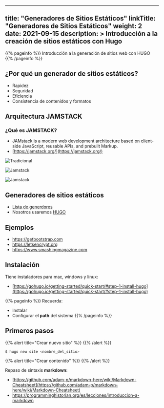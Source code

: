 
---
title: "Generadores de Sitios Estáticos"
linkTitle: "Generadores de Sitios Estáticos"
weight: 2
date: 2021-09-15
description: >
  Introducción a la creación de sitios estáticos con Hugo
---

{{% pageinfo %}}
Introducción a la generación de sitios web con HUGO
{{% /pageinfo %}}

## ¿Por qué un generador de sitios estáticos?

* Rapidez
* Seguridad
* Eficiencia
* Consistencia de contenidos y formatos

## Arquitectura JAMSTACK
### ¿Qué es JAMSTACK?
* JAMstack is a modern web development architecture based on client-side JavaScript, reusable APIs, and prebuilt Markup.
* [https://jamstack.org/](https://jamstack.org/)

![Tradicional](https://blog.openreplay.com/static/5d89407f8de6ba62afa35daec25043fe/1a152/img3.png)

![Jamstack](https://blog.openreplay.com/static/12870361e84816a70cbd0a174338fa61/1a152/img4.png)

![Jamstack](https://blog.openreplay.com/static/5d89407f8de6ba62afa35daec25043fe/1a152/img5.png)


## Generadores de sitios estáticos
* [Lista de generdores](https://jamstack.org/generators/)
* Nosotros usaremos [HUGO](https://gohugo.io/)

## Ejemplos

* https://getbootstrap.com
* https://letsencrypt.org
* https://www.smashingmagazine.com



## Instalación 

Tiene instaladores para mac, windows y linux:
* [https://gohugo.io/getting-started/quick-start/#step-1-install-hugo](https://gohugo.io/getting-started/quick-start/#step-1-install-hugo)


{{% pageinfo %}}
Recuerda:
* Instalar 
* Configurar el **path** del sistema
{{% /pageinfo %}}

## Primeros pasos 

{{% alert title="Crear nuevo sitio"  %}}
{{% /alert %}}

```bash
$ hugo new site <nombre_del_sitio>
```


{{% alert title="Crear contenido"  %}}
{{% /alert %}}

Repaso de sintaxis **markdown**:

* [https://github.com/adam-p/markdown-here/wiki/Markdown-Cheatsheet](https://github.com/adam-p/markdown-here/wiki/Markdown-Cheatsheet)
* https://programminghistorian.org/es/lecciones/introduccion-a-markdown
